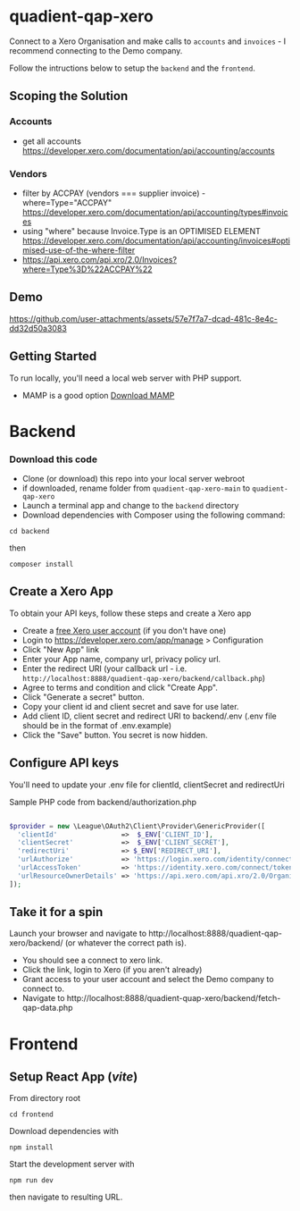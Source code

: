 # quadient-qap-xero

Connect to a Xero Organisation and make calls to `accounts` and `invoices` - I recommend connecting to the Demo company.

Follow the intructions below to setup the `backend` and the `frontend`.

## Scoping the Solution

### Accounts

- get all accounts https://developer.xero.com/documentation/api/accounting/accounts

### Vendors

- filter by ACCPAY (vendors === supplier invoice) - where=Type="ACCPAY" https://developer.xero.com/documentation/api/accounting/types#invoices
- using "where" because Invoice.Type is an OPTIMISED ELEMENT https://developer.xero.com/documentation/api/accounting/invoices#optimised-use-of-the-where-filter
- https://api.xero.com/api.xro/2.0/Invoices?where=Type%3D%22ACCPAY%22

## Demo


https://github.com/user-attachments/assets/57e7f7a7-dcad-481c-8e4c-dd32d50a3083



## Getting Started

To run locally, you'll need a local web server with PHP support.

- MAMP is a good option [Download MAMP](https://www.mamp.info/en/downloads/)

# Backend

### Download this code

- Clone (or download) this repo into your local server webroot
- if downloaded, rename folder from `quadient-qap-xero-main` to `quadient-qap-xero`
- Launch a terminal app and change to the `backend` directory
- Download dependencies with Composer using the following command:

```
cd backend
```

then

```
composer install
```

## Create a Xero App

To obtain your API keys, follow these steps and create a Xero app

- Create a [free Xero user account](https://www.xero.com/us/signup/api/) (if you don't have one)
- Login to https://developer.xero.com/app/manage > Configuration
- Click "New App" link
- Enter your App name, company url, privacy policy url.
- Enter the redirect URI (your callback url - i.e. `http://localhost:8888/quadient-qap-xero/backend/callback.php`)
- Agree to terms and condition and click "Create App".
- Click "Generate a secret" button.
- Copy your client id and client secret and save for use later.
- Add client ID, client secret and redirect URI to backend/.env (.env file should be in the format of .env.example)
- Click the "Save" button. You secret is now hidden.

## Configure API keys

You'll need to update your .env file for clientId, clientSecret and redirectUri

Sample PHP code from backend/authorization.php

```php

$provider = new \League\OAuth2\Client\Provider\GenericProvider([
  'clientId'                =>  $_ENV['CLIENT_ID'],
  'clientSecret'            =>  $_ENV['CLIENT_SECRET'],
  'redirectUri'             => $_ENV['REDIRECT_URI'],
  'urlAuthorize'            => 'https://login.xero.com/identity/connect/authorize',
  'urlAccessToken'          => 'https://identity.xero.com/connect/token',
  'urlResourceOwnerDetails' => 'https://api.xero.com/api.xro/2.0/Organisation'
]);

```

## Take it for a spin

Launch your browser and navigate to http://localhost:8888/quadient-qap-xero/backend/ (or whatever the correct path is).

- You should see a connect to xero link.
- Click the link, login to Xero (if you aren't already)
- Grant access to your user account and select the Demo company to connect to.
- Navigate to http://localhost:8888/quadient-quap-xero/backend/fetch-qap-data.php

# Frontend

## Setup React App (_vite_)

From directory root

```
cd frontend
```

Download dependencies with

```
npm install
```

Start the development server with

```
npm run dev
```

then navigate to resulting URL.
